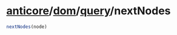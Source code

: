 # [anticore](../../../#reference)/[dom](../../#reference)/[query](../#reference)/<a name="reference">nextNodes</a>

```js
nextNodes(node)
```